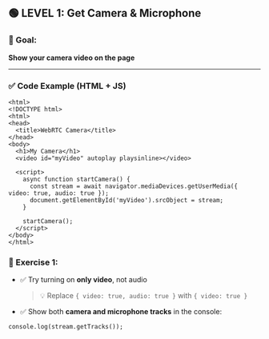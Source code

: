 ## 🟢 LEVEL 1: Get Camera & Microphone

### 🎯 Goal:
**Show your camera video on the page**

---

### ✅ Code Example (HTML + JS)

```
<html>
<!DOCTYPE html>
<html>
<head>
  <title>WebRTC Camera</title>
</head>
<body>
  <h1>My Camera</h1>
  <video id="myVideo" autoplay playsinline></video>

  <script>
    async function startCamera() {
      const stream = await navigator.mediaDevices.getUserMedia({ video: true, audio: true });
      document.getElementById('myVideo').srcObject = stream;
    }

    startCamera();
  </script>
</body>
</html>
```

### 🧪 Exercise 1:

- ✅ Try turning on **only video**, not audio  
  > 💡 Replace `{ video: true, audio: true }` with `{ video: true }`

- ✅ Show both **camera and microphone tracks** in the console:

```
console.log(stream.getTracks());
